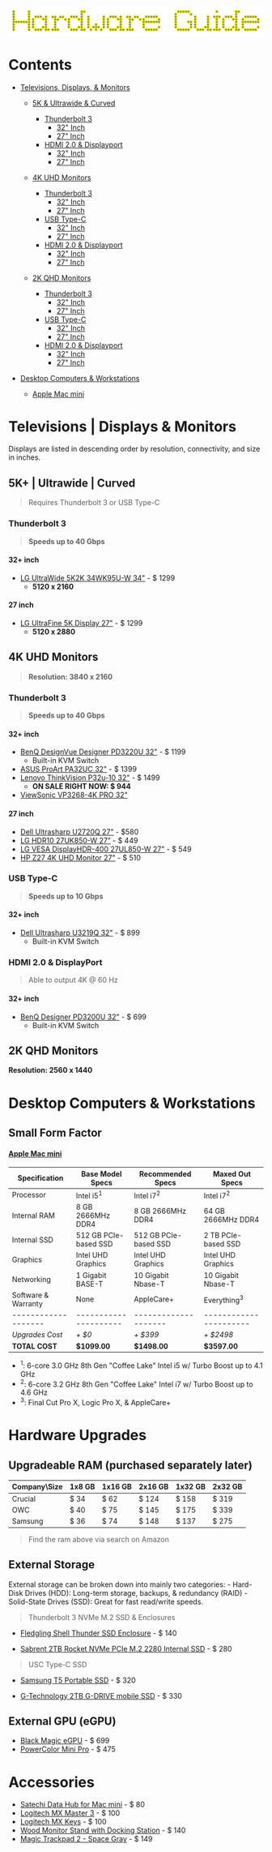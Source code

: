 ![Hardware Logo](./hardware_guide.png)

# Contents

- [Televisions, Displays, & Monitors](#televisions--displays--monitors)
	- [5K & Ultrawide & Curved](#5k--ultrawide--curved)
		- [Thunderbolt 3](#thunderbolt-3)
			- [32" Inch](#32-inch)
			- [27" Inch](#27-inch)
		<!-- - [USB Type-C](#usb-type-c)
			- [32" Inch](#32-inch-1)
			- [27" Inch](#27-inch-1) -->

		- [HDMI 2.0 & Displayport](#hdmi-20--displayport)
			- [32" Inch](#32-inch-2)
			- [27" Inch](#27-inch-2)

	- [4K UHD Monitors](#4k-uhd-monitors)
		- [Thunderbolt 3](#thunderbolt-3-1)
			- [32" Inch](#32-inch-3)
			- [27" Inch](#27-inch-3)
		- [USB Type-C](#usb-type-c-1)
			- [32" Inch](#32-inch-4)
			- [27" Inch](#27-inch-4)
		- [HDMI 2.0 & Displayport](#hdmi-20--displayport-1)
			- [32" Inch](#32-inch-5)
			- [27" Inch](#27-inch-5)

	- [2K QHD Monitors](#2k-qhd-monitors)
		 - [Thunderbolt 3](#thunderbolt-3-2)
			- [32" Inch](#32-inch-6)
			- [27" Inch](#27-inch-6)
		- [USB Type-C](#usb-type-c-2)
			- [32" Inch](#32-inch-7)
			- [27" Inch](#27-inch-7)
		- [HDMI 2.0 & Displayport](#hdmi-20--displayport-2)
			- [32" Inch](#32-inch-8)
			- [27" Inch](#27-inch-8)

- [Desktop Computers & Workstations](#)
	- [Apple Mac mini](#)

# Televisions | Displays & Monitors

Displays are listed in descending order by resolution, connectivity, and size in inches.

## 5K+ | Ultrawide | Curved
> Requires Thunderbolt 3 or USB Type-C
### Thunderbolt 3
> **Speeds up to 40 Gbps**

#### 32+ inch
- [LG UltraWide 5K2K 34WK95U-W 34"](https://shorturl.at/sQSZ1) - $ 1299
	- **5120 x 2160**

#### 27 inch
- [LG UltraFine 5K Display 27"](https://shorturl.at/ruyIT) - $ 1299
	- **5120 x 2880**

## 4K UHD Monitors
> **Resolution: 3840 x 2160**
### Thunderbolt 3
> **Speeds up to 40 Gbps**

#### 32+ inch
- [BenQ DesignVue Designer PD3220U 32"](https://shorturl.at/mpDE2) - $ 1199
	- Built-in KVM Switch
- [ASUS ProArt PA32UC 32"](https://shorturl.at/xZ149) - $ 1399
- [Lenovo ThinkVision P32u-10 32"](https://shorturl.at/ikpS5) - $ 1499
	- **ON SALE RIGHT NOW: $ 944**
- [ViewSonic VP3268-4K PRO 32"](https://shorturl.at/czO15)

#### 27 inch
- [Dell Ultrasharp U2720Q 27"](https://shorturl.at/CLNPV) - $580
- [LG HDR10 27UK850-W 27”](https://shorturl.at/emoI4) - $ 449
- [LG VESA DisplayHDR-400 27UL850-W 27"](https://shorturl.at/iuHL5) - $ 549
- [HP Z27 4K UHD Monitor 27"](https://shorturl.at/bnu46) - $ 510

### USB Type-C
> **Speeds up to 10 Gbps**

#### 32+ inch
- [Dell Ultrasharp U3219Q 32"](https://shorturl.at/aku58) - $ 899
	- Built-in KVM Switch

### HDMI 2.0 & DisplayPort
> Able to output 4K @ 60 Hz

#### 32+ inch
- [BenQ Designer PD3200U 32"](https://shorturl.at/anoFT) - $ 699
	- Built-in KVM Switch

## 2K QHD Monitors
**Resolution: 2560 x 1440**

# Desktop Computers & Workstations

## Small Form Factor

#### [Apple Mac mini](https://shorturl.at/gtyQS)
Specification       | Base Model Specs      | Recommended Specs    | Maxed Out Specs
------------------- | --------------------- | -------------------- | ----------------------
Processor           | Intel i5<sup>1</sup>  | Intel i7<sup>2</sup> | Intel i7<sup>2</sup>
Internal RAM        | 8 GB 2666MHz DDR4     | 8 GB 2666MHz DDR4    | 64 GB 2666MHz DDR4
Internal SSD        | 512 GB PCIe-based SSD | 512 GB PCIe-based SSD| 2 TB PCIe-based SSD
Graphics            | Intel UHD Graphics    | Intel UHD Graphics   | Intel UHD Graphics
Networking          | 1 Gigabit BASE-T      | 10 Gigabit Nbase-T   | 10 Gigabit Nbase-T
Software & Warranty | None                  | AppleCare+           | Everything<sup>3</sup>
------------------- | --------------------- | -------------------- | ----------------------
*Upgrades Cost* | *+ $0* | *+ $399* | *+ $2498*
**TOTAL COST** | **$1099.00** | **$1498.00** | **$3597.00**

* <sup>1</sup>: 6-core 3.0 GHz 8th Gen "Coffee Lake" Intel i5 w/ Turbo Boost up to 4.1 GHz
* <sup>2</sup>: 6-core 3.2 GHz 8th Gen "Coffee Lake" Intel i7 w/ Turbo Boost up to 4.6 GHz
* <sup>3</sup>: Final Cut Pro X, Logic Pro X, & AppleCare+

# Hardware Upgrades

## Upgradeable RAM (purchased separately later)

Company\Size | 1x8 GB | 1x16 GB | 2x16 GB | 1x32 GB | 2x32 GB
------------ | ------ | ------  | ------- | ------- | -------
Crucial      | $ 34   | $ 62    | $ 124   | $ 158   | $ 319
OWC          | $ 40   | $ 75    | $ 145   | $ 175   | $ 339
Samsung      | $ 36   | $ 74    | $ 148   | $ 137   | $ 275

> Find the ram above via search on Amazon

## External Storage

External storage can be broken down into mainly two categories:
    - Hard-Disk Drives (HDD): Long-term storage, backups, & redundancy (RAID)
    - Solid-State Drives (SSD): Great for fast read/write speeds.

> Thunderbolt 3 NVMe M.2 SSD & Enclosures
- [Fledgling Shell Thunder SSD Enclosure](https://shorturl.at/epOS6) - $ 140

- [Sabrent 2TB Rocket NVMe PCIe M.2 2280 Internal SSD](https://shorturl.at/ajAT8) - $ 280

> USC Type-C SSD
- [Samsung T5 Portable SSD](https://shorturl.at/dmqs4) - $ 320

- [G-Technology 2TB G-DRIVE mobile SSD](https://shorturl.at/cfPQ9) - $ 330

## External GPU (eGPU)

- [Black Magic eGPU](https://shorturl.at/ipBKN) - $ 699
- [PowerColor Mini Pro](https://shorturl.at/jknzJ) - $ 475

# Accessories

- [Satechi Data Hub for Mac mini](https://shorturl.at/IOX05) - $ 80
- [Logitech MX Master 3](https://shorturl.at/mnpyA) - $ 100
- [Logitech MX Keys](https://shorturl.at/cdjq8) - $ 100
- [Wood Monitor Stand with Docking Station](https://shorturl.at/eltG5) - $ 140
- [Magic Trackpad 2 - Space Gray](https://shorturl.at/eptC1) - $ 149


